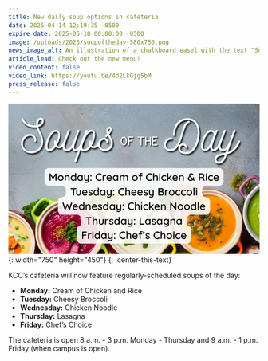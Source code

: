 ```yaml
---
title: New daily soup options in cafeteria
date: 2025-04-14 12:19:35 -0500
expire_date: 2025-05-18 00:00:00 -0500
image: /uploads/2023/soupoftheday-580x750.png
news_image_alt: An illustration of a chalkboard easel with the text "Soup of the Day"
article_lead: Check out the new menu!
video_content: false
video_link: https://youtu.be/4d2LkGjg5bM
press_release: false
---
```

![Graphic showing a list of daily soup selections](/uploads/2023/soupsoftheday-750x400.jpg "Graphic showing a list of daily soup selections"){: width="750" height="450"}
{: .center-this-text}

KCC’s cafeteria will now feature regularly-scheduled soups of the day:

* **Monday:** Cream of Chicken and Rice
* **Tuesday:** Cheesy Broccoli
* **Wednesday:** Chicken Noodle
* **Thursday:** Lasagna
* **Friday:** Chef’s Choice

The cafeteria is open 8 a.m. - 3 p.m. Monday - Thursday and 9 a.m. - 1 p.m. Friday (when campus is open).

&nbsp;